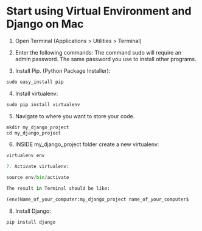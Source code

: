 
# Start using Virtual Environment and Django on Mac

1. Open Terminal (Applications > Utilities > Terminal)

2. Enter the following commands: The command sudo will require an admin password. The same password you use to install other programs. 

3. Install Pip. (Python Package Installer):


```python
sudo easy_install pip
```

4. Install virtualenv:


```python
sudo pip install virtualenv
```

5. Navigate to where you want to store your code.


```python
mkdir my_django_project
cd my_django_project
```

6. INSIDE my_django_project folder create a new virtualenv:


```python
virtualenv env
```


```python
7. Activate virtualenv:
```


```python
source env/bin/activate
```


```python
The result in Terminal should be like:
```


```python
(env)Name_of_your_computer:my_django_project name_of_your_computer$
```

8. Install Django:


```python
pip install django
```
